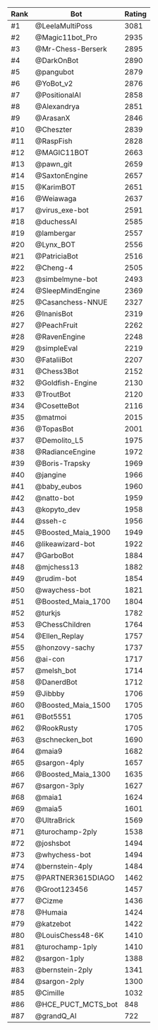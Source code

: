Rank|Bot|Rating
---|---|---
#1|@LeelaMultiPoss|3081
#2|@Magic11bot_Pro|2935
#3|@Mr-Chess-Berserk|2895
#4|@DarkOnBot|2890
#5|@pangubot|2879
#6|@YoBot_v2|2876
#7|@PositionalAI|2858
#8|@Alexandrya|2851
#9|@ArasanX|2846
#10|@Cheszter|2839
#11|@RaspFish|2828
#12|@MAGIC11BOT|2663
#13|@pawn_git|2659
#14|@SaxtonEngine|2657
#15|@KarimBOT|2651
#16|@Weiawaga|2637
#17|@virus_exe-bot|2591
#18|@duchessAI|2585
#19|@lambergar|2557
#20|@Lynx_BOT|2556
#21|@PatriciaBot|2516
#22|@Cheng-4|2505
#23|@simbelmyne-bot|2493
#24|@SleepMindEngine|2369
#25|@Casanchess-NNUE|2327
#26|@InanisBot|2319
#27|@PeachFruit|2262
#28|@RavenEngine|2248
#29|@simpleEval|2219
#30|@FataliiBot|2207
#31|@Chess3Bot|2152
#32|@Goldfish-Engine|2130
#33|@TroutBot|2120
#34|@CosetteBot|2116
#35|@matmoi|2015
#36|@TopasBot|2001
#37|@Demolito_L5|1975
#38|@RadianceEngine|1972
#39|@Boris-Trapsky|1969
#40|@jangine|1966
#41|@baby_eubos|1960
#42|@natto-bot|1959
#43|@kopyto_dev|1958
#44|@sseh-c|1956
#45|@Boosted_Maia_1900|1949
#46|@likeawizard-bot|1922
#47|@GarboBot|1884
#48|@mjchess13|1882
#49|@rudim-bot|1854
#50|@waychess-bot|1821
#51|@Boosted_Maia_1700|1804
#52|@turkjs|1782
#53|@ChessChildren|1764
#54|@Ellen_Replay|1757
#55|@honzovy-sachy|1737
#56|@ai-con|1717
#57|@melsh_bot|1714
#58|@DanerdBot|1712
#59|@Jibbby|1706
#60|@Boosted_Maia_1500|1705
#61|@Bot5551|1705
#62|@RookRusty|1705
#63|@schnecken_bot|1690
#64|@maia9|1682
#65|@sargon-4ply|1657
#66|@Boosted_Maia_1300|1635
#67|@sargon-3ply|1627
#68|@maia1|1624
#69|@maia5|1601
#70|@UltraBrick|1569
#71|@turochamp-2ply|1538
#72|@joshsbot|1494
#73|@whychess-bot|1494
#74|@bernstein-4ply|1484
#75|@PARTNER3615DIAGO|1462
#76|@Groot123456|1457
#77|@Cizme|1436
#78|@Humaia|1424
#79|@katzebot|1422
#80|@LouisChess48-6K|1410
#81|@turochamp-1ply|1410
#82|@sargon-1ply|1388
#83|@bernstein-2ply|1341
#84|@sargon-2ply|1300
#85|@Cimille|1032
#86|@HCE_PUCT_MCTS_bot|848
#87|@grandQ_AI|722

